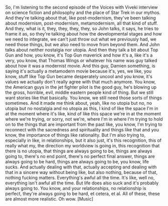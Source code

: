 So, I'm listening to the second episode of the Voices with Viveki interview on science
fiction and philosophy and the place of Star Trek in our mythos. And they're talking about
that, like post-modernism, they've been talking about modernism, post-modernism, metamodernism,
all that kind of stuff. And they, what is it, they, they, they, they, so John talks,
it says, he tries to frame it as, so they're talking about how the developmental stages
and how we need to integrate, we can't just throw out what we previously had, we need
those things, but we also need to move from beyond them. And John talks about neither
nostalgia nor utopia. And then they talk a bit about Top Gun and how, you know, it's
Top Gun maverick and how it's a, like it's a very, you know, that Thomas Wings or whatever
his name was guy talked about how it was a modernist movie. And this guy, Damien something,
is saying it's actually a metamodern movie because it's, yes, we like, you know, stuff
like Top Gun became desperately uncool and you know, it's values we actually don't really
agree with that much anymore. You know, the American guys in the jet fighter pilot is
the good guy, he's blowing up the gross, horrible, evil, middle eastern people kind
of thing. But we still want stories like that basically. You know, we still need those sorts
of things sometimes. And it made me think about, yeah, like no utopia but no, no utopia
but no nostalgia and no utopia as this, I kind of like the space I'm in at the moment
where it's like, kind of like this space we're in at the moment where we're trying, or sorry,
not we're, where I'm in where I'm trying to hold on to the things that are important from
the past like, you know, I'm trying to reconnect with the sacredness and spirituality and things
like that and you know, the importance of things like rationality. But I'm also trying
to, especially in like, in relationships, but it also just, it's this recognition, this
of really what my, the direction my worldview is going in, this recognition that there is
no utopia, that things are always going to be, things are always going to, there's no
end point, there's no perfect final answer, things are always going to be hard, things
are always going to be, you know, life sucks. And actually dealing with that, actually accepting
and dealing with that in a sincere way without being like, but also nothing, because of that,
nothing fucking matters. Everything's awful all the time. It's like, well no, everything
isn't awful all the time. But life does also suck and it's probably always going to. You
know, and your relationships, no relationship is perfect, they're always going to be hard,
et cetera, et al. All of these, these are almost more realistic. Oh wow.
[Music]
